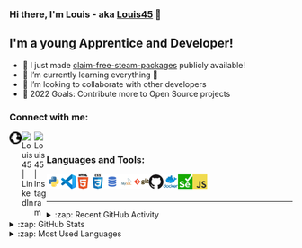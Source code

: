### Hi there, I'm Louis - aka [Louis45][website] 👋 

## I'm a young Apprentice and Developer!

- 🔭 I just made [claim-free-steam-packages](https://github.com/Luois45/claim-free-steam-packages) publicly available!
- 🌱 I’m currently learning everything 🤣
- 👯 I’m looking to collaborate with other developers
- 🥅 2022 Goals: Contribute more to Open Source projects

### Connect with me:

[<img align="left" alt="linktree.louis45.de" width="22px" src="https://raw.githubusercontent.com/iconic/open-iconic/master/svg/globe.svg" />][website]
[<img align="left" alt="Louis45 | LinkedIn" width="22px" src="https://cdn.jsdelivr.net/npm/simple-icons@v3/icons/linkedin.svg" />][linkedin]
[<img align="left" alt="Louis45 | Instagram" width="22px" src="https://cdn.jsdelivr.net/npm/simple-icons@v3/icons/instagram.svg" />][instagram]

<br />

### Languages and Tools:

[<img align="left" alt="Python" width="26px" src="https://raw.githubusercontent.com/github/explore/80688e429a7d4ef2fca1e82350fe8e3517d3494d/topics/python/python.png" />](https://github.com/topics/python)
[<img align="left" alt="Visual Studio Code" width="26px" src="https://raw.githubusercontent.com/github/explore/bbd48b997e8d0bef63f676eca4da5e1f76487b56/topics/visual-studio-code/visual-studio-code.png" />](https://github.com/topics/visual-studio-code)
[<img align="left" alt="HTML" width="26px" src="https://raw.githubusercontent.com/github/explore/80688e429a7d4ef2fca1e82350fe8e3517d3494d/topics/html/html.png" />](https://github.com/topics/html)
[<img align="left" alt="CSS" width="26px" src="https://raw.githubusercontent.com/github/explore/80688e429a7d4ef2fca1e82350fe8e3517d3494d/topics/css/css.png" />](https://github.com/topics/css)
[<img align="left" alt="SQL" width="26px" src="https://raw.githubusercontent.com/github/explore/80688e429a7d4ef2fca1e82350fe8e3517d3494d/topics/sql/sql.png" />](https://github.com/topics/sql)
[<img align="left" alt="MySQL" width="26px" src="https://raw.githubusercontent.com/github/explore/80688e429a7d4ef2fca1e82350fe8e3517d3494d/topics/mysql/mysql.png" />](https://github.com/topics/mysql)
[<img align="left" alt="Git" width="26px" src="https://raw.githubusercontent.com/github/explore/80688e429a7d4ef2fca1e82350fe8e3517d3494d/topics/git/git.png" />](https://github.com/topics/git)
[<img align="left" alt="GitHub" width="26px" src="https://raw.githubusercontent.com/github/explore/78df643247d429f6cc873026c0622819ad797942/topics/github/github.png" />](https://github.com/topics/github)
[<img align="left" alt="GitHub" width="26px" src="https://raw.githubusercontent.com/github/explore/80688e429a7d4ef2fca1e82350fe8e3517d3494d/topics/docker/docker.png" />](https://github.com/topics/docker)
[<img align="left" alt="Selenium" width="26px" src="https://raw.githubusercontent.com/github/explore/6c7084bb772f6fabaae377f5ae4a607594234ee6/topics/selenium/selenium.png" />](https://github.com/topics/selenium)
[<img align="left" alt="JavaScript" width="26px" src="https://raw.githubusercontent.com/github/explore/80688e429a7d4ef2fca1e82350fe8e3517d3494d/topics/javascript/javascript.png" />](https://github.com/topics/javascript)

<br />
<br />

---

<details>
  <summary>:zap: Recent GitHub Activity</summary>
  
<!--START_SECTION:activity-->
1. 🚀 Published release [Version 1.0](https://github.com/golummodz/G-mod-injector/releases/tag/v1.0.0) in [golummodz/G-mod-injector](https://github.com/golummodz/G-mod-injector)
2. 🎉 Merged PR [#2](https://github.com/golummodz/G-mod-injector/pull/2) in [golummodz/G-mod-injector](https://github.com/golummodz/G-mod-injector)
3. 💪 Opened PR [#2](https://github.com/golummodz/G-mod-injector/pull/2) in [golummodz/G-mod-injector](https://github.com/golummodz/G-mod-injector)
4. 🎉 Merged PR [#1](https://github.com/golummodz/G-mod-injector/pull/1) in [golummodz/G-mod-injector](https://github.com/golummodz/G-mod-injector)
5. 💪 Opened PR [#1](https://github.com/golummodz/G-mod-injector/pull/1) in [golummodz/G-mod-injector](https://github.com/golummodz/G-mod-injector)
6. 💪 Opened PR [#4](https://github.com/golummodz/G-mod-menu/pull/4) in [golummodz/G-mod-menu](https://github.com/golummodz/G-mod-menu)
7. 🚀 Published release [Version 1.0.1](https://github.com/golummodz/G-mod-menu/releases/tag/v1.0.1) in [golummodz/G-mod-menu](https://github.com/golummodz/G-mod-menu)
8. 🚀 Published release [Version 1.0](https://github.com/golummodz/G-mod-menu/releases/tag/v1.0.0) in [golummodz/G-mod-menu](https://github.com/golummodz/G-mod-menu)
9. 🎉 Merged PR [#3](https://github.com/golummodz/G-mod-menu/pull/3) in [golummodz/G-mod-menu](https://github.com/golummodz/G-mod-menu)
10. 💪 Opened PR [#2](https://github.com/golummodz/G-mod-menu/pull/2) in [golummodz/G-mod-menu](https://github.com/golummodz/G-mod-menu)
<!--END_SECTION:activity-->
  
</details>

<details>
  <summary>:zap: GitHub Stats</summary>
  <a href="https://github.com/Luois45?tab=repositories">
    <img align="center" alt="Louis45's GitHub Stats" src="https://github-readme-stats.vercel.app/api?username=Luois45&count_private=true&theme=tokyonight&show_icons=true" />
  </a>
</details>

<details>
  <summary>:zap: Most Used Languages</summary>
  <a href="https://github.com/Luois45?tab=repositories">
    <img align="center" alt="Louis45's Most Used Languages" src="https://github-readme-stats.vercel.app/api/top-langs/?username=Luois45&count_private=true&theme=tokyonight&layout=compact" />
  </a>
</details>

[website]: https://linktree.louis45.de/
[instagram]: https://rebrand.ly/instagram-45
[linkedin]: https://rebrand.ly/linkedin-45
